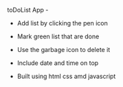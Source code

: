 toDoList App -

- Add list by clicking the pen icon
  
- Mark green list that are done 
  
- Use the garbage icon to delete it

- Include date and time on top 

- Built using html css amd javascript
